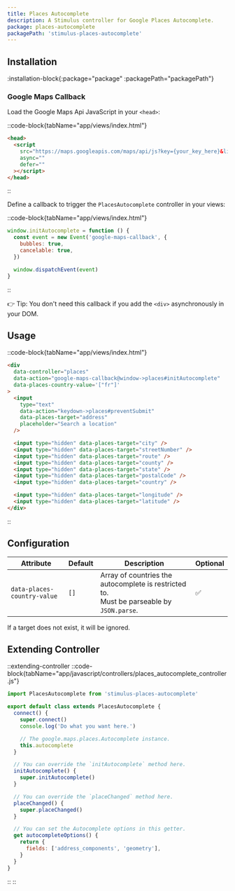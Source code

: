 ```yaml
---
title: Places Autocomplete
description: A Stimulus controller for Google Places Autocomplete.
package: places-autocomplete
packagePath: 'stimulus-places-autocomplete'
---
```


## Installation

:installation-block{:package="package" :packagePath="packagePath"}

### Google Maps Callback

Load the Google Maps Api JavaScript in your `<head>`:

::code-block{tabName="app/views/index.html"}

```html
<head>
  <script
    src="https://maps.googleapis.com/maps/api/js?key={your_key_here}&libraries=places&callback=initAutocomplete"
    async=""
    defer=""
  ></script>
</head>
```

::

Define a callback to trigger the `PlacesAutocomplete` controller in your views:

::code-block{tabName="app/views/index.html"}

```js
window.initAutocomplete = function () {
  const event = new Event('google-maps-callback', {
    bubbles: true,
    cancelable: true,
  })

  window.dispatchEvent(event)
}
```

::

👉 Tip: You don't need this callback if you add the `<div>` asynchronously in your DOM.

## Usage

::code-block{tabName="app/views/index.html"}

```html
<div
  data-controller="places"
  data-action="google-maps-callback@window->places#initAutocomplete"
  data-places-country-value='["fr"]'
>
  <input
    type="text"
    data-action="keydown->places#preventSubmit"
    data-places-target="address"
    placeholder="Search a location"
  />

  <input type="hidden" data-places-target="city" />
  <input type="hidden" data-places-target="streetNumber" />
  <input type="hidden" data-places-target="route" />
  <input type="hidden" data-places-target="county" />
  <input type="hidden" data-places-target="state" />
  <input type="hidden" data-places-target="postalCode" />
  <input type="hidden" data-places-target="country" />

  <input type="hidden" data-places-target="longitude" />
  <input type="hidden" data-places-target="latitude" />
</div>
```

::

## Configuration

| Attribute                   | Default | Description                                                                                   | Optional |
| --------------------------- | ------- | --------------------------------------------------------------------------------------------- | -------- |
| `data-places-country-value` | `[]`    | Array of countries the autocomplete is restricted to. <br/>Must be parseable by `JSON.parse`. | ✅       |

If a target does not exist, it will be ignored.

## Extending Controller

::extending-controller
::code-block{tabName="app/javascript/controllers/places_autocomplete_controller.js"}

```js
import PlacesAutocomplete from 'stimulus-places-autocomplete'

export default class extends PlacesAutocomplete {
  connect() {
    super.connect()
    console.log('Do what you want here.')

    // The google.maps.places.Autocomplete instance.
    this.autocomplete
  }

  // You can override the `initAutocomplete` method here.
  initAutocomplete() {
    super.initAutocomplete()
  }

  // You can override the `placeChanged` method here.
  placeChanged() {
    super.placeChanged()
  }

  // You can set the Autocomplete options in this getter.
  get autocompleteOptions() {
    return {
      fields: ['address_components', 'geometry'],
    }
  }
}
```

::
::
